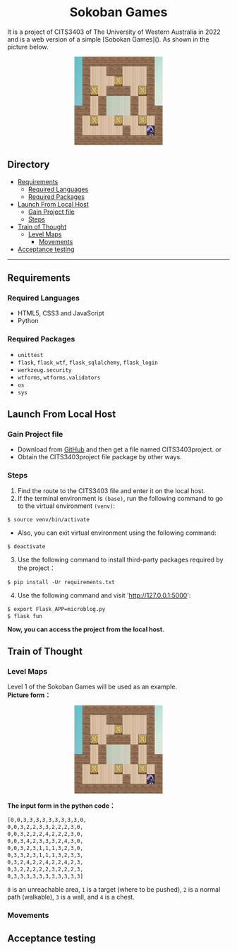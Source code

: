 <h1 align="center">Sokoban Games</h1>
It is a project of CITS3403 of The University of Western Australia in 2022 
and is a web version of a simple [Sobokan Games](). 
As shown in the picture below.
<p align="center">
    <img
        src= "./img/game.png"
        width="200"
        height="200"
        alt="Sokoban Games"
    />
</p>

## Directory
* [Requirements](#requirements)
    * [Required Languages](#required-packages)
    * [Required Packages](#required-packages)
* [Launch From Local Host](#getting-started)
    * [Gain Project file](#gain-Project-file)
    * [Steps](#steps)
* [Train of Thought](#train-of-thought)
    * [Level Maps](#level-maps)
        * [Movements](#movements)
* [Acceptance testing](#acceptance-testing)
* * *

## Requirements
### Required Languages
- HTML5, CSS3 and JavaScript
- Python
### Required Packages
- `unittest`
- `flask`, `flask_wtf`, `flask_sqlalchemy`, `flask_login`
- `werkzeug.security`
- `wtforms`, `wtforms.validators`
- `os`
- `sys`

## Launch From Local Host
### Gain Project file
- Download from [GitHub](https://github.com/22856226/CITS3403project.git) and then get a file named CITS3403project.
or
- Obtain the CITS3403project file package by other ways.
### Steps
1. Find the route to the CITS3403 file and enter it on the local host.
2. If the terminal environment is `(base)`, run the following command to go to the virtual environment `(venv)`:
```
$ source venv/bin/activate
```
- Also, you can exit virtual environment using the following command:
```
$ deactivate
```
3. Use the following command to install third-party packages required by the project：
```
$ pip install -Ur requirements.txt
```
4. Use the following command and visit 'http://127.0.0.1:5000':
```
$ export Flask_APP=microblog.py
$ flask fun
```
__Now, you can access the project from the local host.__

## Train of Thought
### Level Maps
Level 1 of the Sokoban Games will be used as an example.
<br/>
**Picture form：**
<p align="center">
    <img
        src= "./img/game.png"
        width="200"
        height="200"
        alt="Sokoban Games"
    />
</p>

**The input form in the python code：**
```
[0,0,3,3,3,3,3,3,3,3,3,0,
0,0,3,2,2,3,3,2,2,2,3,0,
0,0,3,2,2,2,4,2,2,2,3,0,
0,0,3,4,2,3,3,3,2,4,3,0,
0,0,3,2,3,1,1,1,3,2,3,0,
0,3,3,2,3,1,1,1,3,2,3,3,
0,3,2,4,2,2,4,2,2,4,2,3,
0,3,2,2,2,2,2,3,2,2,2,3,
0,3,3,3,3,3,3,3,3,3,3,3]
```
`0` is an unreachable area, `1` is a target (where to be pushed), `2` is a normal path (walkable), 
`3` is a wall, and `4` is a chest.
### Movements


## Acceptance testing

